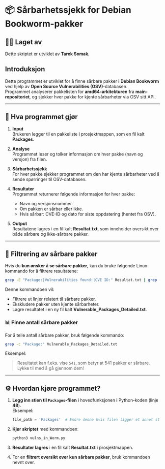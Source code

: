 
# 📦 Sårbarhetssjekk for Debian Bookworm-pakker

## 👨‍💻 Laget av

Dette skriptet er utviklet av **Tarek Somak**.

## Introduksjon
Dette programmet er utviklet for å finne sårbare pakker i **Debian Bookworm** ved hjelp av **Open Source Vulnerabilities (OSV)**-databasen.  
Programmet analyserer pakkelisten for **amd64-arkitekturen** fra **main-repositoriet**, og sjekker hver pakke for kjente sårbarheter via OSV sitt API.

---

## 🚀 Hva programmet gjør

1. **Input**  
   Brukeren legger til en pakkeliste i prosjektmappen, som en fil kalt **Packages**.

2. **Analyse**  
   Programmet leser og tolker informasjon om hver pakke (navn og versjon) fra filen.

3. **Sårbarhetssjekk**  
   For hver pakke sjekker programmet om den har kjente sårbarheter ved å sende spørringer til OSV-databasen.

4. **Resultater**  
   Programmet returnerer følgende informasjon for hver pakke:
   - Navn og versjonsnummer.
   - Om pakken er sårbar eller ikke.
   - Hvis sårbar: CVE-ID og dato for siste oppdatering (hentet fra OSV).

5. **Output**  
   Resultatene lagres i en fil kalt **Resultat.txt**, som inneholder oversikt over både sårbare og ikke-sårbare pakker.

---

## 🧹 Filtrering av sårbare pakker

Hvis du **kun ønsker å se sårbare pakker**, kan du bruke følgende Linux-kommando for å filtrere resultatene:

```bash
grep -E "Package:|Vulnerabilities found:|CVE ID:" Resultat.txt | grep -v "has no known vulnerabilities" | grep -v "^$" > Vulnerable_Packages_Detailed.txt
```

Denne kommandoen vil:
- Filtrere ut linjer relatert til sårbare pakker.
- Ekskludere pakker uten kjente sårbarheter.
- Lagre resultatet i en ny fil kalt **Vulnerable_Packages_Detailed.txt**.

### 📊 Finne antall sårbare pakker

For å telle antall sårbare pakker, bruk følgende kommando:

```bash
grep -c "Package:" Vulnerable_Packages_Detailed.txt
```

Eksempel:  
> Resultatet kan f.eks. vise `541`, som betyr at 541 pakker er sårbare.  
Lykke til med å gå gjennom dem!

---

## ⚙️ Hvordan kjøre programmet?

1. **Legg inn stien til `Packages`-filen** i hovedfunksjonen i Python-koden (linje **48**).  
   Eksempel:
   ```python
   file_path = 'Packages'  # Endre denne hvis filen ligger et annet sted
   ```

2. **Kjør skriptet** med kommandoen:
   ```bash
   python3 vulns_in_Worm.py
   ```

3. **Resultater lagres** i en fil kalt **Resultat.txt** i prosjektmappen.

4. For en **filtrert oversikt over kun sårbare pakker**, bruk kommandoen nevnt over.


